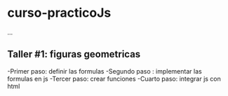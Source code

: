 # curso-practicoJs
...
## Taller #1: figuras geometricas

-Primer paso: definir las formulas
-Segundo paso : implementar las formulas en js
-Tercer paso: crear funciones
-Cuarto paso: integrar js con html


